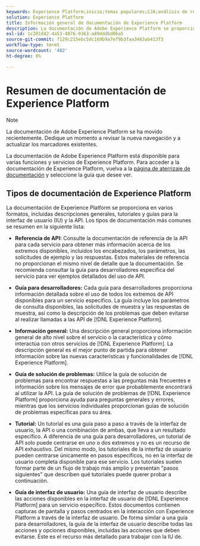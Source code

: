 ```yaml
---
keywords: Experience Platform;inicio;temas populares;CJA;análisis de recorrido;análisis de recorrido del cliente;orquestación de campaña;orquestación;recorrido del cliente;recorrido;orquestación de recorrido;capacidad;flujo de trabajo
solution: Experience Platform
title: Información general de documentación de Experience Platform
description: La documentación de Adobe Experience Platform se proporciona en varios formatos, incluidas descripciones generales, tutoriales y guías para la interfaz de usuario y la API. A continuación se muestra una breve descripción de los tipos de documentación más comunes disponibles para los servicios de Experience Platform.
exl-id: 1c201d42-4a53-4076-9363-a89dddbd0ba5
source-git-commit: f129c215ebc5dc169b9a7ef9b3faa3463ab413f3
workflow-type: tm+mt
source-wordcount: '482'
ht-degree: 0%

---
```


# Resumen de documentación de Experience Platform

>[!NOTE]
>
>La documentación de Adobe Experience Platform se ha movido recientemente. Dedique un momento a revisar la nueva navegación y a actualizar los marcadores existentes.

La documentación de Adobe Experience Platform está disponible para varias funciones y servicios de Experience Platform. Para acceder a la documentación de Experience Platform, vuelva a la [página de aterrizaje de documentación](https://experienceleague.adobe.com/docs/experience-platform.html) y seleccione la guía que desee ver.

## Tipos de documentación de Experience Platform

La documentación de Experience Platform se proporciona en varios formatos, incluidas descripciones generales, tutoriales y guías para la interfaz de usuario (IU) y la API. Los tipos de documentación más comunes se resumen en la siguiente lista:

* **Referencia de API:** Consulte la documentación de referencia de la API para cada servicio para obtener más información acerca de los extremos disponibles, incluidos los encabezados, los parámetros, las solicitudes de ejemplo y las respuestas. Estos materiales de referencia no proporcionan el mismo nivel de detalle que la documentación. Se recomienda consultar la guía para desarrolladores específica del servicio para ver ejemplos detallados del uso de API.

* **Guía para desarrolladores:** Cada guía para desarrolladores proporciona información detallada sobre el uso de todos los extremos de API disponibles para un servicio específico. La guía incluye los parámetros de consulta disponibles, las solicitudes de muestra y las respuestas de muestra, así como la descripción de los problemas que deben evitarse al realizar llamadas a las API de [!DNL Experience Platform].

* **Información general:** Una descripción general proporciona información general de alto nivel sobre el servicio o la característica y cómo interactúa con otros servicios de [!DNL Experience Platform]. La descripción general es el mejor punto de partida para obtener información sobre las nuevas características y funcionalidades de [!DNL Experience Platform].

* **Guía de solución de problemas:** Utilice la guía de solución de problemas para encontrar respuestas a las preguntas más frecuentes e información sobre los mensajes de error que probablemente encontrará al utilizar la API. La guía de solución de problemas de [!DNL Experience Platform] proporciona ayuda para preguntas generales y errores, mientras que los servicios individuales proporcionan guías de solución de problemas específicas para su área.

* **Tutorial:** Un tutorial es una guía paso a paso a través de la interfaz de usuario, la API o una combinación de ambas, que lleva a un resultado específico. A diferencia de una guía para desarrolladores, un tutorial de API solo puede centrarse en uno o dos extremos y no es un recurso de API exhaustivo. Del mismo modo, los tutoriales de la interfaz de usuario pueden centrarse únicamente en pasos específicos, no en la interfaz de usuario completa disponible para ese servicio. Los tutoriales suelen formar parte de un flujo de trabajo más amplio y presentan &quot;pasos siguientes&quot; que describen qué tutoriales puede querer probar a continuación.

* **Guía de interfaz de usuario:** Una guía de interfaz de usuario describe las acciones disponibles en la interfaz de usuario de [!DNL Experience Platform] para un servicio específico. Estos documentos contienen capturas de pantalla y pasos centrados en la interacción con Experience Platform a través de la interfaz de usuario. De forma similar a una guía para desarrolladores, la guía de la interfaz de usuario describe todas las acciones y opciones disponibles, incluidas las acciones que deben evitarse. Este es el recurso más detallado para trabajar con la IU de.
